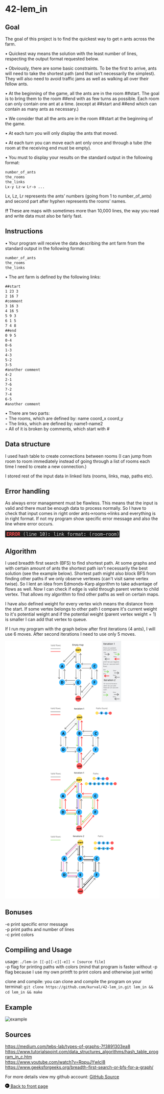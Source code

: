 # 42-lem_in

## Goal

The goal of this project is to find the quickest way to get n ants across the farm.  

• Quickest way means the solution with the least number of lines, respecting the
output format requested below.  

• Obviously, there are some basic constraints. To be the first to arrive, ants will need
to take the shortest path (and that isn’t necessarily the simplest). They will also
need to avoid traffic jams as well as walking all over their fellow ants.  

• At the beginning of the game, all the ants are in the room ##start. The goal is
to bring them to the room ##end with as few turns as possible. Each room can
only contain one ant at a time. (except at ##start and ##end which can contain
as many ants as necessary.)  

• We consider that all the ants are in the room ##start at the beginning of the game.  

• At each turn you will only display the ants that moved.  

• At each turn you can move each ant only once and through a tube (the room at
the receiving end must be empty).  

• You must to display your results on the standard output in the following format:
```
number_of_ants
the_rooms
the_links
Lx-y Lz-w Lr-o ...
```
Lx, Lz, Lr represents the ants’ numbers (going from 1 to number_of_ants) and second part after
hyphen represents the rooms’ names.  

***!!*** These are maps with sometimes more than 10,000 lines, the way you
read and write data must also be fairly fast.

## Instructions

• Your program will receive the data describing the ant farm from the standard output
in the following format:  

```
number_of_ants
the_rooms
the_links
```

• The ant farm is defined by the following links:

```
##start
1 23 3
2 16 7
#comment
3 16 3
4 16 5
5 9 3
6 1 5
7 4 8
##end
0 9 5
0-4
0-6
1-3
4-3
5-2
3-5
#another comment
4-2
2-1
7-6
7-2
7-4
6-5
#another comment
```
• There are two parts:  
  ◦ The rooms, which are defined by: name coord_x coord_y  
  ◦ The links, which are defined by: name1-name2  
  ◦ All of it is broken by comments, which start with #  

## Data structure

I used hash table to create connections between rooms (I can jump from room to room immediately instead of going through a list of rooms each time I need to create a new connection.)   

I stored rest of the input data in linked lists (rooms, links, map, paths etc).

## Error handling

As always error management must be flawless. This means that the input is valid and there must be enough data to process normally. So I have to check that input comes in right order ants->rooms->links and everything is in right format. If not my program show specific error message and also the line where error occurs.

![error](/images/error.png)

## Algorithm

I used breadth first search (BFS) to find shortest path. At some graphs and with certain amount of ants the shortest path isn't necessarily the best solution (see the example below). Shortest path might also block BFS from finding other paths if we only observe vertexes (can't visit same vertex twise). So I lent an idea from Edmonds-Karp algorithm to take advantage of flows as well. Now I can check if edge is valid through parent vertex to child vertex. That allows my algorithm to find other paths as well on certain maps.  
  
I have also defined weight for every vertex wich means the distance from the start. If some vertex belongs to other path I compare it's current weight to it's potential weight and if the potential weight (parent vertex weight + 1) is smaller I can add that vertex to queue.  
  
If I run my program with the graph below after first iterations (4 ants), I will use 6 moves. After second iterations I need to use only 5 moves.

![flow](/images/flow.png)

## Bonuses

-e print specific error message  
-p print paths and number of lines  
-c print colors  

## Compiling and Usage

usage: ``./lem-in [[-p][-c][-e]] < [source file]``  
-p flag for printing paths with colors (mind that program is faster without -p flag because I use my own printft to print colors and otherwise just write)

clone and compile: you can clone and compile the program on your terminal:
```git clone https://github.com/kurval/42-lem_in.git lem_in && cd lem_in && make```  

## Example

![example](/images/print_screen.png)

## Sources
https://medium.com/tebs-lab/types-of-graphs-7f3891303ea8  
https://www.tutorialspoint.com/data_structures_algorithms/hash_table_program_in_c.htm  
https://www.youtube.com/watch?v=RppuJYwlcI8  
https://www.geeksforgeeks.org/breadth-first-search-or-bfs-for-a-graph/  

For more details view my github account: 
<a href="https://github.com/kurval/42-lem_in?raw=true" target="_blank">GitHub Source</a>
  
<p>
<a href="https://kurval.github.io/" title="frontpage" class="text-decoration-none">
<svg width="1em" height="1em" viewBox="0 0 16 16" class="bi bi-arrow-left-circle-fill" fill="black" xmlns="http://www.w3.org/2000/svg">
  <path fill-rule="evenodd" d="M16 8A8 8 0 1 1 0 8a8 8 0 0 1 16 0zm-4.5.5a.5.5 0 0 0 0-1H5.707l2.147-2.146a.5.5 0 1 0-.708-.708l-3 3a.5.5 0 0 0 0 .708l3 3a.5.5 0 0 0 .708-.708L5.707 8.5H11.5z"/>
</svg>
Back to front page
</a>
</p>
